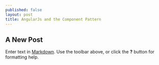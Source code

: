 ```yaml
---
published: false
layout: post
title: AngularJs and the Component Pattern
---
```


## A New Post

Enter text in [Markdown](http://daringfireball.net/projects/markdown/). Use the toolbar above, or click the **?** button for formatting help.
